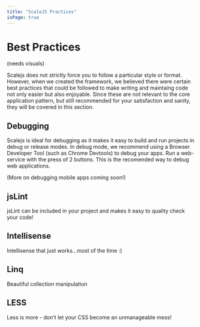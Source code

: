 ```yaml
---
title: "ScaleJS Practices"
isPage: true
---
```

# Best Practices

(needs visuals)

Scalejs does not strictly force you to follow a particular style or format. However, when we created the framework,
we believed there were certain best practices that could be followed to make writing and maintaing code not only
easier but also enjoyable. Since these are not relevant to the core application pattern, but still recommended
for your satisfaction and sanity, they will be covered in this section.

## Debugging

Scalejs is ideal for debugging as it makes it easy to build and run projects in debug or release modes.
In debug mode, we recommend using a Browser Developer Tool (such as Chrome Devtools) to debug your apps.
Run a web-service with the press of 2 buttons. This is the recomended way to debug web applications.

(More on debugging mobile apps coming soon!)

## jsLint

jsLint can be included in your project and makes it easy to quality check your code!

## Intellisense

Intellisense that just works...most of the time :)

## Linq

Beautiful collection manipulation

## LESS

Less is more - don't let your CSS become an unmanageable mess! 
